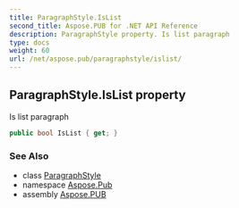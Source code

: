```yaml
---
title: ParagraphStyle.IsList
second_title: Aspose.PUB for .NET API Reference
description: ParagraphStyle property. Is list paragraph
type: docs
weight: 60
url: /net/aspose.pub/paragraphstyle/islist/
---
```

## ParagraphStyle.IsList property

Is list paragraph

```csharp
public bool IsList { get; }
```

### See Also

* class [ParagraphStyle](../)
* namespace [Aspose.Pub](../../paragraphstyle/)
* assembly [Aspose.PUB](../../../)


